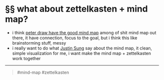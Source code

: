 # §§ what about zettelkasten + mind map?

- i think [peter draw have the good mind map](20211113231041.md) among of shit mind map out there, it have connection, focus to the goal, but i think this like brainstorming stuff, messy
- i really want to do what [Justin Sung](20211113231926.md) say about the mind map, it clean, simple visualization for me, i want make the mind map + zettelkasten work together

---

> #mind-map #zettelkasten
